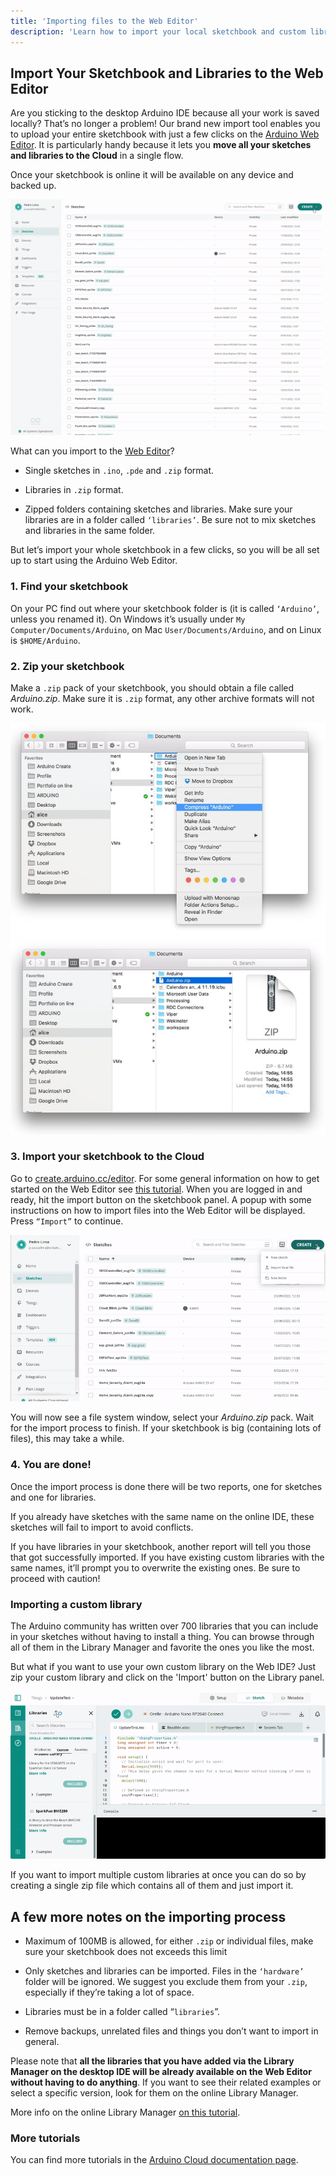 ```yaml
---
title: 'Importing files to the Web Editor'
description: 'Learn how to import your local sketchbook and custom libraries to the Web Editor.'
---
```


## Import Your Sketchbook and Libraries to the Web Editor

Are you sticking to the desktop Arduino IDE because all your work is saved locally? That’s no longer a problem! Our brand new import tool enables you to upload your entire sketchbook with just a few clicks on the [Arduino Web Editor](https://create.arduino.cc/editor). It is particularly handy because it lets you **move all your sketches and libraries to the Cloud** in a single flow.

Once your sketchbook is online it will be available on any device and backed up.

![Import sketch from file](./assets/sketchImport.gif)

What can you import to the [Web Editor](https://create.arduino.cc/editor)?

* Single sketches in `.ino`, `.pde` and `.zip` format.
  
* Libraries in `.zip` format.
  
* Zipped folders containing sketches and libraries. Make sure your libraries are in a folder called `‘libraries’`. Be sure not to mix sketches and libraries in the same folder.

But let’s import your whole sketchbook in a few clicks, so you will be all set up to start using the Arduino Web Editor.


### 1. Find your sketchbook

On your PC find out where your sketchbook folder is (it is called `‘Arduino’`, unless you renamed it). On Windows it’s usually under `My Computer/Documents/Arduino`, on Mac `User/Documents/Arduino`, and on Linux is `$HOME/Arduino`.


### 2. Zip your sketchbook

Make a `.zip` pack of your sketchbook, you should obtain a file called *Arduino.zip*. Make sure it is `.zip` format, any other archive formats will not work.

![Compress sketchbook](assets/import_sketch_and_library_img_1.jpg)
![Sketchbook zip](assets/import_sketch_and_library_img_2.jpg)

### 3. Import your sketchbook to the Cloud

Go to [create.arduino.cc/editor](https://create.arduino.cc/editor). For some general information on how to get started on the Web Editor see [this tutorial](https://create.arduino.cc/projecthub/Arduino_Genuino/getting-started-with-arduino-web-editor-4b3e4a?ref=platform&ref_id=424_trending___&offset=0). When you are logged in and ready, hit the import button on the sketchbook panel. A popup with some instructions on how to import files into the Web Editor will be displayed. Press `“Import”` to continue.

![Importing complete sketchbook](assets/sketchbookImport.gif)

You will now see a file system window, select your *Arduino.zip* pack. Wait for the import process to finish. If your sketchbook is big (containing lots of files), this may take a while.


### 4. You are done!

Once the import process is done there will be two reports, one for sketches and one for libraries.

If you already have sketches with the same name on the online IDE, these sketches will fail to import to avoid conflicts.

If you have libraries in your sketchbook, another report will tell you those that got successfully imported. If you have existing custom libraries with the same names, it’ll prompt you to overwrite the existing ones. Be sure to proceed with caution!


### Importing a custom library

The Arduino community has written over 700 libraries that you can include in your sketches without having to install a thing. You can browse through all of them in the Library Manager and favorite the ones you like the most.

But what if you want to use your own custom library on the Web IDE? Just zip your custom library and click on the 'Import' button on the Library panel.

![Custom Library import](./assets/LibraryUpload.gif)

If you want to import multiple custom libraries at once you can do so by creating a single zip file which contains all of them and just import it.

## A few more notes on the importing process

* Maximum of 100MB is allowed, for either `.zip` or individual files, make sure your sketchbook does not exceeds this limit

* Only sketches and libraries can be imported. Files in the `‘hardware’` folder will be ignored. We suggest you exclude them from your `.zip`, especially if they’re taking a lot of space.

* Libraries must be in a folder called “`libraries`”.

* Remove backups, unrelated files and things you don’t want to import in general.

Please note that **all the libraries that you have added via the Library Manager on the desktop IDE will be already available on the Web Editor without having to do anything**. If you want to see their related examples or select a specific version, look for them on the online Library Manager.

More info on the online Library Manager [on this tutorial](https://create.arduino.cc/projecthub/Arduino_Genuino/getting-started-with-arduino-web-editor-4b3e4a?ref=platform&ref_id=424_trending___&offset=0#toc-libraries-and-the-arduino-web-editor).

### More tutorials

You can find more tutorials in the [Arduino Cloud documentation page](/arduino-cloud).